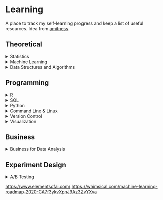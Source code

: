 # Learning
A place to track my self-learning progress and keep a list of useful resources. Idea from [amitness](https://github.com/amitness).

## Theoretical

<details>
<summary>Statistics </summary>

|Concept|Resource|Done|
|---|------|:---:|
|Linear Regression|[Book: Statistical Learning Ch.3](https://www.statlearning.com/)|:white_check_mark:|
||[StatQuest: Linear Regression, Clearly Explained!!!](https://www.youtube.com/watch?v=7ArmBVF2dCs&t=0s)|✓|
||[StatQuest: Multiple Regression, Clearly Explained!!!](https://www.youtube.com/watch?v=EkAQAi3a4js)|✓|
||[StatQuest: Using Linear Models for t tests and ANOVA, Clearly Explained!!!](https://www.youtube.com/watch?v=R7xd624pR1A)||
||[StatQuest: Design Matrices For Linear Models, Clearly Explained!!!](https://www.youtube.com/watch?v=LoocDAbgwlM)||
|Probability|[Seeing Theory: A visual introduction to probability and statistics](https://seeing-theory.brown.edu/index.html#secondPage)||
||[StatQuest: Probability is not Likelihood. Find out why!!!](https://www.youtube.com/watch?v=pYxNSUDSFH4)||
|Metrics|[StatQuest: R-squared, Clearly Explained!!!](https://www.youtube.com/watch?v=bMccdk8EdGo)|✓|
|Hypothesis Testing|[StatQuest: Hypothesis Testing and The Null Hypothesis, Clearly Explained!!!](https://www.youtube.com/watch?v=0oc49DyA3hU)|✓|
||[StatQuest: p-values: What they are and how to interpret them](https://www.youtube.com/watch?v=vemZtEM63GY)|✓|
||[StatQuest: p-hacking: What it is and how to avoid it!](https://www.youtube.com/watch?v=HDCOUXE3HMM)||


</details>

<details>
<summary>Machine Learning</summary>

|Concept|Resource|Done|
|---|---|:---:|
|Fundamentals|[Book: The StatQuest Illustrated Guide to Machine Learning](https://statquest.org/statquest-store/)|✓|
||[StatQuest: Machine Learning Fundamentals: Cross Validation](https://www.youtube.com/watch?v=fSytzGwwBVw)|✓|
||[StatQuest: Machine Learning Fundamentals: The Confusion Matrix](https://www.youtube.com/watch?v=Kdsp6soqA7o&list=PLblh5JKOoLUJUNlfvCNhJMNjNNpt5ljcR)|✓|
|Classification|[Book: Statistical Learning Ch.4](https://www.statlearning.com/): (Multiple) Logistic Regression, Linear/Quadratic Discriminant Analysis|✓|
||[StatQuest Playlist: Logistic Regression](https://www.youtube.com/playlist?list=PLblh5JKOoLUKxzEP5HA2d-Li7IJkHfXSe): Coefficients, MLE, R-squared, p-value, Saturated Models & Deviance|✓|
||[StatQuest: Naive Bayes, Clearly Explained!!!](https://www.youtube.com/watch?v=O2L2Uv9pdDA)|✓|
|Resampling|[Book: Statistical Learning Ch.5](https://www.statlearning.com/): Cross Validation, Bootstrap|✓|
||[StatQuest: Machine Learning Fundamentals: Cross Validation](https://www.youtube.com/watch?v=fSytzGwwBVw)|✓|
|Selection & Regularization|[Book: Statistical Learning Ch.6](https://www.statlearning.com/): Model Selection (Best Subset, Forward/Backward Stepwise, Hybrid), Model Validation (Cp, AIC, BIC, adjusted R-Squared), Shrinkage Methods (Ridge, Lasso), Dimension Reduction (PCA, Partial Least Squares)|✓|
|Beyond Linearity|[Book: Statistical Learning Ch.7](https://www.statlearning.com/): Polynomial Regression, Step Functions, Splines, Local Regression, Generalized Additive Models (GAM)||
|Decision Trees|[Book: Statistical Learning Ch.8](https://www.statlearning.com/): Regression Trees, Pruning, Classification Trees, Bagging (Bootstrap Aggregation), Random Forests, Boosting||
||[StatQuest: Decision and Classification Trees, Clearly Explained!!!](https://www.youtube.com/watch?v=_L39rN6gz7Y)|✓|
||[StatQuest: Regression Trees, Clearly Explained!!!](https://www.youtube.com/watch?v=g9c66TUylZ4)|✓|
||[StatQuest: How to Prune Regression Trees, Clearly Explained!!!](https://www.youtube.com/watch?v=D0efHEJsfHo)||
||[StatQuest: Random Forests Part 1 - Building, Using and Evaluating](https://www.youtube.com/watch?v=J4Wdy0Wc_xQ)||
||[StatQuest: Random Forests Part 2: Missing data and clustering](https://www.youtube.com/watch?v=sQ870aTKqiM)||
||[StatQuest: AdaBoost, Clearly Explained](https://www.youtube.com/watch?v=LsK-xG1cLYA)||
|Neural Networks|[Article: The Neural Network Zoo](https://www.asimovinstitute.org/neural-network-zoo/)||
||[Statquest: Neural Networks Pt. 1: Inside the Black Box](https://www.youtube.com/watch?v=CqOfi41LfDw)|✓|
||[Statquest: Neural Networks Pt. 2: Backpropagation Main Ideas](https://www.youtube.com/watch?v=IN2XmBhILt4)|✓|
||[Statquest: Neural Networks Pt. 3: ReLU In Action!!!](https://www.youtube.com/watch?v=68BZ5f7P94E)|✓|
||[Statquest: Neural Networks Pt. 4: Multiple Inputs and Outputs](https://www.youtube.com/watch?v=83LYR-1IcjA)|✓|
||[Statquest: Recurrent Neural Networks (RNNs), Clearly Explained!!!](https://www.youtube.com/watch?v=AsNTP8Kwu80)|✓|
||[Statquest: Long Short-Term Memory (LSTM), Clearly Explained](https://www.youtube.com/watch?v=YCzL96nL7j0)|✓|
||[Statquest: Tensors for Neural Networks, Clearly Explained!!!](https://www.youtube.com/watch?v=L35fFDpwIM4)|✓|
</details>

<details>
<summary>Data Structures and Algorithms </summary>

|Concept|Resource|Done|
|---|---|:---:|
||[Book: Grokking Algorithms](https://www.manning.com/books/grokking-algorithms)| |
</details>


## Programming
<details>
<summary> R </summary>

|Concept|Resource|Done|
|---|---|:---:|
||[Five tips to improve your R code]([https://sqlzoo.net/wiki/SQL_Tutorial](https://drsimonj.svbtle.com/five-simple-tricks-to-improve-your-r-code))|✓|
</details>
<details>
<summary> SQL </summary>

|Concept|Resource|Done|
|---|---|:---:|
||[SQLZOO](https://sqlzoo.net/wiki/SQL_Tutorial)|✓|
||[DataQuest: SQL Fundamentals](https://www.dataquest.io/path/sql-skills/)|✓|
||[DataQuest: Intermediate SQL For Data Analysis](https://www.dataquest.io/course/sql-joins-relations/)|✓|
</details>

<details>
<summary> Python </summary>

|Concept|Resource|Done|
|---|---|:---:|
|Base|[Article: Python for Machine Learning](https://madewithml.com/courses/foundations/python/#sets)|✓|
||[Article: A Guide to Python's Magic Methods](https://rszalski.github.io/magicmethods/) class oriented programming||
||[DataQuest: Introduction to Python Programming](https://www.dataquest.io/course/introduction-to-python/)|✓|
||[DataQuest: Introduction to Pandas and NumPy for Data Analysis](https://www.dataquest.io/course/pandas-fundamentals/)|✓|
||[DataQuest: Advanced Python Functions for Data Science](https://www.dataquest.io/course/python-advanced-functions/#course-outline-sec)||
|NumPy|[Article: A Visual Intro to NumPy and Data Representation](https://jalammar.github.io/visual-numpy/)|✓|
||[Article: NumPy for Machine Learning](https://madewithml.com/courses/foundations/numpy/)|✓|
||[GitHub: 100 numpy exercises](https://github.com/rougier/numpy-100)||
|Pandas|[Visualizing Pandas' Pivoting and Reshaping Functions](https://jalammar.github.io/visualizing-pandas-pivoting-and-reshaping/)||
||[A Gentle Visual Intro to Data Analysis in Python Using Pandas](https://jalammar.github.io/gentle-visual-intro-to-data-analysis-python-pandas/)||
||[Article: Pandas for Machine Learning](https://madewithml.com/courses/foundations/pandas/)||
||[Kaggle Course: Pandas ](https://www.kaggle.com/learn/pandas)|✓|
|Regular Expressions|[YouTube: Learn Regular Expressions In 20 Minutes](https://www.youtube.com/watch?v=rhzKDrUiJVk)|✓|
||[DataQuest: Advanced Data Cleaning in Python](https://www.dataquest.io/course/python-data-cleaning-advanced/)|✓|
||[DataQuest: Introduction to Data Visualization in Python](https://www.dataquest.io/course/exploratory-data-visualization/)|✓|
|Jupyter|[DataQuest: Python Functions and Jupyter Notebook](https://www.dataquest.io/course/python-functions-and-jupyter-notebook/)|✓|
|Scikit-learn|[DataQuest: Intermediate Machine Learning in Python](https://www.dataquest.io/course/machine-learning-intermediate/)|✓|
||[DataQuest: Decision Tree Modeling in Python](https://www.dataquest.io/course/decision-trees/)|✓|
||[DataQuest: Introduction to Deep Learning](https://www.dataquest.io/course/deep-learning-fundamentals/)|✓|
|Spark|[DataQuest: Analyzing Large Datasets in Spark and Map-Reduce](https://www.dataquest.io/course/spark-map-reduce/)||
|PyTorch|[Article: PyTorch Fundamentals](https://madewithml.com/courses/foundations/pytorch/)||
|Concurrency|[Speeding Up Python with Concurrency, Parallelism, and asyncio](https://testdriven.io/blog/concurrency-parallelism-asyncio/#objectives)||
||[Python Concurrency: The Tricky Bits](https://python.hamel.dev/concurrency/)||
|Packages|[Push and pull: when and why to update your dependencies](https://pythonspeed.com/articles/when-update-dependencies/)||

</details>

<details>
<summary> Command Line & Linux </summary>

|Concept|Resource|Done|
|---|---|:---:|
|Command Line|[DataQuest: Command Line for Data Science](https://www.dataquest.io/course/command-line-elements/)|✓|
||[DataQuest: Text Processing for Data Science](https://www.dataquest.io/course/text-processing-cli/)|✓|
||[DataQuest: Intermediate Command Line for Data Science](https://www.dataquest.io/course/command-line-intermediate/)||

</details>

<details>
<summary> Version Control </summary>

|Concept|Resource|Done|
|---|---|:---:|
|Git|[DataQuest: Introduction to Git and Version Control](https://www.dataquest.io/course/git-and-vcs/)||
||[Thoughtbot: Mastering Git](https://thoughtbot.com/upcase/mastering-git)||


</details>

<details>
<summary> Visualization </summary>
 
|Concept|Resource|Done|
|---|---|:---:|  
|Looker|[Google Cloud: Saving and Editing Looks](https://cloud.google.com/looker/docs/saving-and-editing-looks)||
||[Google Cloud: Exploring Data](https://cloud.google.com/looker/docs/exploring-data)||
</details>  

## Business 
<details>
<summary> Business for Data Analysis </summary>

|Concept|Resource|Done|
|---|---|:---:|
||[DataQuest: Data Analysis For Business in Python](https://www.dataquest.io/course/data-analysis-business/)|✓|

</details>

## Experiment Design
<details>
<summary> A/B Testing </summary>

|Concept|Resource|Done|
|---|---|:---:|
||[Book: Trustworthy Online Controlled Experiments: A Practical Guide to A/B Testing](https://experimentguide.com/)||
</details>
  
  
  https://www.elementsofai.com/
  https://whimsical.com/machine-learning-roadmap-2020-CA7f3ykvXpnJ9Az32vYXva
